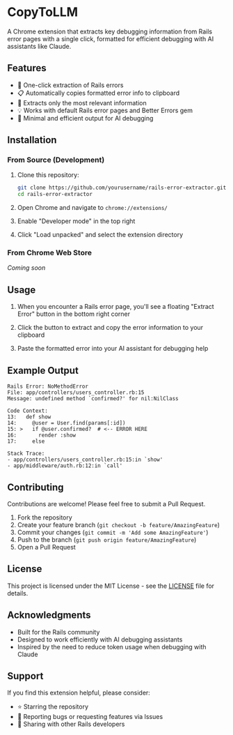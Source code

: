 # CopyToLLM

A Chrome extension that extracts key debugging information from Rails error pages with a single click, formatted for efficient debugging with AI assistants like Claude.

## Features

- 🚀 One-click extraction of Rails errors
- 📋 Automatically copies formatted error info to clipboard
- 🎯 Extracts only the most relevant information
- 💡 Works with default Rails error pages and Better Errors gem
- 🔧 Minimal and efficient output for AI debugging

## Installation

### From Source (Development)

1. Clone this repository:
   ```bash
   git clone https://github.com/yourusername/rails-error-extractor.git
   cd rails-error-extractor
   ```

2. Open Chrome and navigate to `chrome://extensions/`

3. Enable "Developer mode" in the top right

4. Click "Load unpacked" and select the extension directory

### From Chrome Web Store

*Coming soon*

## Usage

1. When you encounter a Rails error page, you'll see a floating "Extract Error" button in the bottom right corner

2. Click the button to extract and copy the error information to your clipboard

3. Paste the formatted error into your AI assistant for debugging help

## Example Output

```
Rails Error: NoMethodError
File: app/controllers/users_controller.rb:15
Message: undefined method `confirmed?' for nil:NilClass

Code Context:
13:   def show
14:     @user = User.find(params[:id])
15: >   if @user.confirmed?  # <-- ERROR HERE
16:       render :show
17:     else

Stack Trace:
- app/controllers/users_controller.rb:15:in `show'
- app/middleware/auth.rb:12:in `call'
```

## Contributing

Contributions are welcome! Please feel free to submit a Pull Request.

1. Fork the repository
2. Create your feature branch (`git checkout -b feature/AmazingFeature`)
3. Commit your changes (`git commit -m 'Add some AmazingFeature'`)
4. Push to the branch (`git push origin feature/AmazingFeature`)
5. Open a Pull Request

## License

This project is licensed under the MIT License - see the [LICENSE](LICENSE) file for details.

## Acknowledgments

- Built for the Rails community
- Designed to work efficiently with AI debugging assistants
- Inspired by the need to reduce token usage when debugging with Claude

## Support

If you find this extension helpful, please consider:
- ⭐ Starring the repository
- 🐛 Reporting bugs or requesting features via Issues
- 📣 Sharing with other Rails developers
